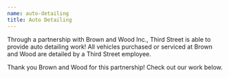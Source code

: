 ```yaml
---
name: auto-detailing
title: Auto Detailing
---
```

Through a partnership with Brown and Wood Inc., Third Street is able to provide auto detailing work! All vehicles purchased or serviced at Brown and Wood are detailed by a Third Street employee.

Thank you Brown and Wood for this partnership! Check out our work below. 

![]()
